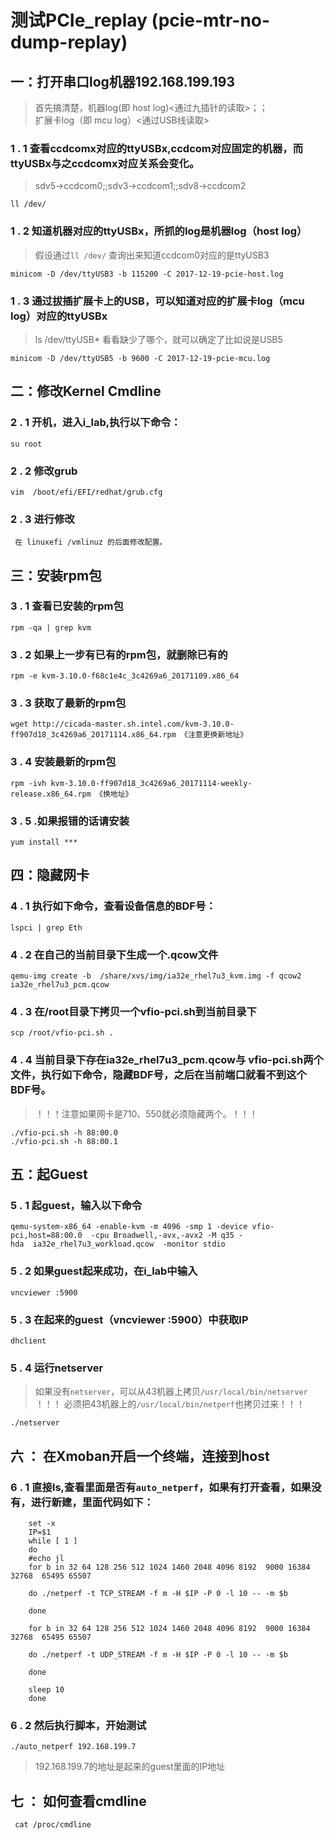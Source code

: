 # 测试PCIe_replay  (pcie-mtr-no-dump-replay)

## 一：打开串口log机器192.168.199.193

>首先搞清楚，机器log(即 host log)<通过九插针的读取>；；      
>扩展卡log（即 mcu log）<通过USB线读取>


### 1 . 1 查看ccdcomx对应的ttyUSBx,ccdcom对应固定的机器，而ttyUSBx与之ccdcomx对应关系会变化。

>sdv5->ccdcom0;;sdv3->ccdcom1;;sdv8->ccdcom2

	ll /dev/

### 1 . 2 知道机器对应的ttyUSBx，所抓的log是机器log（host log）

>假设通过`ll /dev/` 查询出来知道ccdcom0对应的是ttyUSB3      

	minicom -D /dev/ttyUSB3 -b 115200 -C 2017-12-19-pcie-host.log

### 1 . 3 通过拔插扩展卡上的USB，可以知道对应的扩展卡log（mcu log）对应的ttyUSBx

>ls /dev/ttyUSB*     看看缺少了哪个，就可以确定了比如说是USB5

	minicom -D /dev/ttyUSB5 -b 9600 -C 2017-12-19-pcie-mcu.log

	

## 二：修改Kernel Cmdline

### 2 . 1 开机，进入i_lab,执行以下命令：

	su root

### 2 . 2 修改grub

	vim  /boot/efi/EFI/redhat/grub.cfg

### 2 . 3 进行修改

     在 linuxefi /vmlinuz 的后面修改配置。

## 三：安装rpm包

### 3 . 1 查看已安装的rpm包

	rpm -qa | grep kvm 

### 3 . 2 如果上一步有已有的rpm包，就删除已有的

	rpm -e kvm-3.10.0-f68c1e4c_3c4269a6_20171109.x86_64 

### 3 . 3 获取了最新的rpm包

	wget http://cicada-master.sh.intel.com/kvm-3.10.0-ff907d18_3c4269a6_20171114.x86_64.rpm 《注意更换新地址》

### 3 . 4 安装最新的rpm包

	rpm -ivh kvm-3.10.0-ff907d18_3c4269a6_20171114-weekly-release.x86_64.rpm 《换地址》

### 3 . 5 .如果报错的话请安装

	yum install ***

## 四：隐藏网卡

### 4 . 1 执行如下命令，查看设备信息的BDF号：

	lspci | grep Eth

### 4 . 2 在自己的当前目录下生成一个.qcow文件

	qemu-img create -b  /share/xvs/img/ia32e_rhel7u3_kvm.img -f qcow2 ia32e_rhel7u3_pcm.qcow

### 4 . 3 在/root目录下拷贝一个vfio-pci.sh到当前目录下

	scp /root/vfio-pci.sh .

### 4 . 4 当前目录下存在ia32e_rhel7u3_pcm.qcow与 vfio-pci.sh两个文件，执行如下命令，隐藏BDF号，之后在当前端口就看不到这个BDF号。

> ！！！注意如果网卡是710、550就必须隐藏两个。！！！

	./vfio-pci.sh -h 88:00.0
	./vfio-pci.sh -h 88:00.1

## 五：起Guest

### 5 . 1 起guest，输入以下命令

	qemu-system-x86_64 -enable-kvm -m 4096 -smp 1 -device vfio-pci,host=88:00.0  -cpu Broadwell,-avx,-avx2 -M q35 -hda  ia32e_rhel7u3_workload.qcow  -monitor stdio   

### 5 . 2  如果guest起来成功，在i_lab中输入

	vncviewer :5900

### 5 . 3 在起来的guest（vncviewer :5900）中获取IP

	dhclient

###  5 . 4  运行netserver

> 如果没有`netserver`，可以从43机器上拷贝`/usr/local/bin/netserver`      
> ！！！ 必须把43机器上的`/usr/local/bin/netperf`也拷贝过来！！！

	./netserver

## 六 ： 在Xmoban开启一个终端，连接到host

###	6 . 1 直接ls,查看里面是否有`auto_netperf`，如果有打开查看，如果没有，进行新建，里面代码如下：

		set -x
		IP=$1
		while [ 1 ]
		do
		#echo jl
		for b in 32 64 128 256 512 1024 1460 2048 4096 8192  9000 16384 32768  65495 65507
		
		do ./netperf -t TCP_STREAM -f m -H $IP -P 0 -l 10 -- -m $b
		
		done
		
		for b in 32 64 128 256 512 1024 1460 2048 4096 8192  9000 16384 32768  65495 65507
		
		do ./netperf -t UDP_STREAM -f m -H $IP -P 0 -l 10 -- -m $b
		
		done
		
		sleep 10
		done

### 6 . 2 然后执行脚本，开始测试

	./auto_netperf 192.168.199.7

>192.168.199.7的地址是起来的guest里面的IP地址




## 七 ： 如何查看cmdline

	 cat /proc/cmdline


